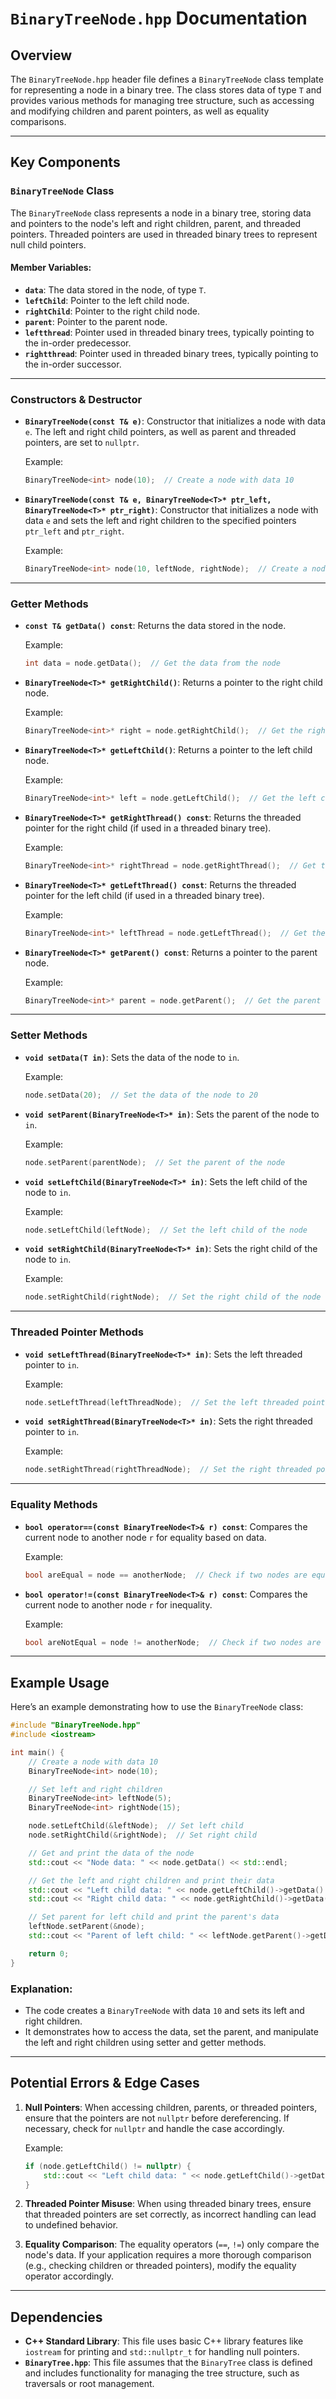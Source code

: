 # `BinaryTreeNode.hpp` Documentation

## Overview

The `BinaryTreeNode.hpp` header file defines a `BinaryTreeNode` class template for representing a node in a binary tree. The class stores data of type `T` and provides various methods for managing tree structure, such as accessing and modifying children and parent pointers, as well as equality comparisons.

---

## Key Components

### `BinaryTreeNode` Class

The `BinaryTreeNode` class represents a node in a binary tree, storing data and pointers to the node's left and right children, parent, and threaded pointers. Threaded pointers are used in threaded binary trees to represent null child pointers.

#### Member Variables:
- **`data`**: The data stored in the node, of type `T`.
- **`leftChild`**: Pointer to the left child node.
- **`rightChild`**: Pointer to the right child node.
- **`parent`**: Pointer to the parent node.
- **`leftthread`**: Pointer used in threaded binary trees, typically pointing to the in-order predecessor.
- **`rightthread`**: Pointer used in threaded binary trees, typically pointing to the in-order successor.

---

### Constructors & Destructor

- **`BinaryTreeNode(const T& e)`**: Constructor that initializes a node with data `e`. The left and right child pointers, as well as parent and threaded pointers, are set to `nullptr`.

  Example:
  ```cpp
  BinaryTreeNode<int> node(10);  // Create a node with data 10
  ```

- **`BinaryTreeNode(const T& e, BinaryTreeNode<T>* ptr_left, BinaryTreeNode<T>* ptr_right)`**: Constructor that initializes a node with data `e` and sets the left and right children to the specified pointers `ptr_left` and `ptr_right`.

  Example:
  ```cpp
  BinaryTreeNode<int> node(10, leftNode, rightNode);  // Create a node with left and right children
  ```

---

### Getter Methods

- **`const T& getData() const`**: Returns the data stored in the node.

  Example:
  ```cpp
  int data = node.getData();  // Get the data from the node
  ```

- **`BinaryTreeNode<T>* getRightChild()`**: Returns a pointer to the right child node.

  Example:
  ```cpp
  BinaryTreeNode<int>* right = node.getRightChild();  // Get the right child of the node
  ```

- **`BinaryTreeNode<T>* getLeftChild()`**: Returns a pointer to the left child node.

  Example:
  ```cpp
  BinaryTreeNode<int>* left = node.getLeftChild();  // Get the left child of the node
  ```

- **`BinaryTreeNode<T>* getRightThread() const`**: Returns the threaded pointer for the right child (if used in a threaded binary tree).

  Example:
  ```cpp
  BinaryTreeNode<int>* rightThread = node.getRightThread();  // Get the right thread pointer
  ```

- **`BinaryTreeNode<T>* getLeftThread() const`**: Returns the threaded pointer for the left child (if used in a threaded binary tree).

  Example:
  ```cpp
  BinaryTreeNode<int>* leftThread = node.getLeftThread();  // Get the left thread pointer
  ```

- **`BinaryTreeNode<T>* getParent() const`**: Returns a pointer to the parent node.

  Example:
  ```cpp
  BinaryTreeNode<int>* parent = node.getParent();  // Get the parent of the node
  ```

---

### Setter Methods

- **`void setData(T in)`**: Sets the data of the node to `in`.

  Example:
  ```cpp
  node.setData(20);  // Set the data of the node to 20
  ```

- **`void setParent(BinaryTreeNode<T>* in)`**: Sets the parent of the node to `in`.

  Example:
  ```cpp
  node.setParent(parentNode);  // Set the parent of the node
  ```

- **`void setLeftChild(BinaryTreeNode<T>* in)`**: Sets the left child of the node to `in`.

  Example:
  ```cpp
  node.setLeftChild(leftNode);  // Set the left child of the node
  ```

- **`void setRightChild(BinaryTreeNode<T>* in)`**: Sets the right child of the node to `in`.

  Example:
  ```cpp
  node.setRightChild(rightNode);  // Set the right child of the node
  ```

---

### Threaded Pointer Methods

- **`void setLeftThread(BinaryTreeNode<T>* in)`**: Sets the left threaded pointer to `in`.

  Example:
  ```cpp
  node.setLeftThread(leftThreadNode);  // Set the left threaded pointer
  ```

- **`void setRightThread(BinaryTreeNode<T>* in)`**: Sets the right threaded pointer to `in`.

  Example:
  ```cpp
  node.setRightThread(rightThreadNode);  // Set the right threaded pointer
  ```

---

### Equality Methods

- **`bool operator==(const BinaryTreeNode<T>& r) const`**: Compares the current node to another node `r` for equality based on data.

  Example:
  ```cpp
  bool areEqual = node == anotherNode;  // Check if two nodes are equal
  ```

- **`bool operator!=(const BinaryTreeNode<T>& r) const`**: Compares the current node to another node `r` for inequality.

  Example:
  ```cpp
  bool areNotEqual = node != anotherNode;  // Check if two nodes are not equal
  ```

---

## Example Usage

Here’s an example demonstrating how to use the `BinaryTreeNode` class:

```cpp
#include "BinaryTreeNode.hpp"
#include <iostream>

int main() {
    // Create a node with data 10
    BinaryTreeNode<int> node(10);

    // Set left and right children
    BinaryTreeNode<int> leftNode(5);
    BinaryTreeNode<int> rightNode(15);

    node.setLeftChild(&leftNode);  // Set left child
    node.setRightChild(&rightNode);  // Set right child

    // Get and print the data of the node
    std::cout << "Node data: " << node.getData() << std::endl;

    // Get the left and right children and print their data
    std::cout << "Left child data: " << node.getLeftChild()->getData() << std::endl;
    std::cout << "Right child data: " << node.getRightChild()->getData() << std::endl;

    // Set parent for left child and print the parent's data
    leftNode.setParent(&node);
    std::cout << "Parent of left child: " << leftNode.getParent()->getData() << std::endl;

    return 0;
}
```

### Explanation:
- The code creates a `BinaryTreeNode` with data `10` and sets its left and right children.
- It demonstrates how to access the data, set the parent, and manipulate the left and right children using setter and getter methods.

---

## Potential Errors & Edge Cases

1. **Null Pointers**: When accessing children, parents, or threaded pointers, ensure that the pointers are not `nullptr` before dereferencing. If necessary, check for `nullptr` and handle the case accordingly.

   Example:
   ```cpp
   if (node.getLeftChild() != nullptr) {
       std::cout << "Left child data: " << node.getLeftChild()->getData() << std::endl;
   }
   ```

2. **Threaded Pointer Misuse**: When using threaded binary trees, ensure that threaded pointers are set correctly, as incorrect handling can lead to undefined behavior.

3. **Equality Comparison**: The equality operators (`==`, `!=`) only compare the node's data. If your application requires a more thorough comparison (e.g., checking children or threaded pointers), modify the equality operator accordingly.

---

## Dependencies

- **C++ Standard Library**: This file uses basic C++ library features like `iostream` for printing and `std::nullptr_t` for handling null pointers.
- **`BinaryTree.hpp`**: This file assumes that the `BinaryTree` class is defined and includes functionality for managing the tree structure, such as traversals or root management.
